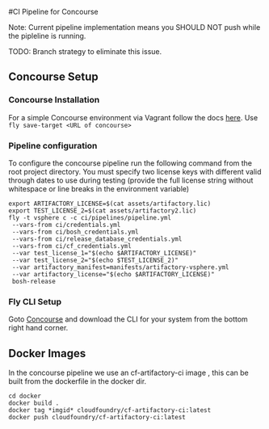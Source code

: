 #CI Pipeline for Concourse

Note: Current pipeline implementation means you SHOULD NOT push while the pipleline
is running.

TODO: Branch strategy to eliminate this issue.

## Concourse Setup

### Concourse Installation

For a simple Concourse environment via Vagrant follow the docs [here](http://concourse.ci/deploying-with-vagrant.html).
Use `fly save-target <URL of concourse>`

### Pipeline configuration

To configure the concourse pipeline run the following command from the root project directory.
You must specify two license keys with different valid through dates to use during testing (provide the full license string without whitespace or line breaks in the environment variable)

```
export ARTIFACTORY_LICENSE=$(cat assets/artifactory.lic)
export TEST_LICENSE_2=$(cat assets/artifactory2.lic)
fly -t vsphere c -c ci/pipelines/pipeline.yml
 --vars-from ci/credentials.yml
 --vars-from ci/bosh_credentials.yml
 --vars-from ci/release_database_credentials.yml
 --vars-from ci/cf_credentials.yml
 --var test_license_1="$(echo $ARTIFACTORY_LICENSE)"
 --var test_license_2="$(echo $TEST_LICENSE_2)"
 --var artifactory_manifest=manifests/artifactory-vsphere.yml
 --var artifactory_license="$(echo $ARTIFACTORY_LICENSE)"
 bosh-release
```

### Fly CLI Setup

Goto [Concourse](http://192.168.100.4:8080/pipelines/main) and download the
CLI for your system from the bottom right hand corner.

## Docker Images

In the concourse pipeline we use an cf-artifactory-ci image
, this can be built from the dockerfile in the docker dir.

```
cd docker
docker build .
docker tag *imgid* cloudfoundry/cf-artifactory-ci:latest
docker push cloudfoundry/cf-artifactory-ci:latest
```
